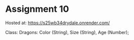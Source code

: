 # Assignment 10

Hosted at: https://s25wb34drydale.onrender.com/

Class:
  Dragons:
    Color (String),
    Size (String),
    Age (Number);
